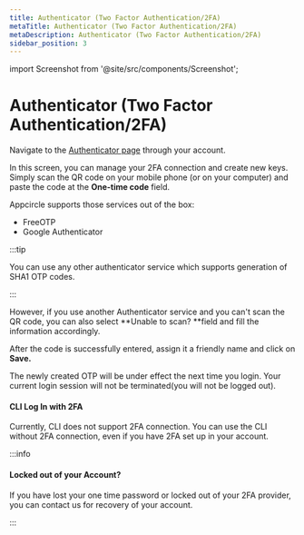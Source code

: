 ```yaml
---
title: Authenticator (Two Factor Authentication/2FA)
metaTitle: Authenticator (Two Factor Authentication/2FA)
metaDescription: Authenticator (Two Factor Authentication/2FA)
sidebar_position: 3
---
```


import Screenshot from '@site/src/components/Screenshot';

# Authenticator (Two Factor Authentication/2FA)

Navigate to the [Authenticator page](https://auth.appcircle.io/auth/realms/appcircle/account/totp) through your account.

In this screen, you can manage your 2FA connection and create new keys. Simply scan the QR code on your mobile phone (or on your computer) and paste the code at the **One-time code** field.

Appcircle supports those services out of the box:

- FreeOTP
- Google Authenticator

:::tip

You can use any other authenticator service which supports generation of SHA1 OTP codes.

:::

<Screenshot url='https://cdn.appcircle.io/docs/assets/image (220).png' />

However, if you use another Authenticator service and you can't scan the QR code, you can also select **Unable to scan? **field and fill the information accordingly.

<Screenshot url='https://cdn.appcircle.io/docs/assets/image (221).png' />

After the code is successfully entered, assign it a friendly name and click on **Save.**

<Screenshot url='https://cdn.appcircle.io/docs/assets/image (219).png' />

The newly created OTP will be under effect the next time you login. Your current login session will not be terminated(you will not be logged out).

<Screenshot url='https://cdn.appcircle.io/docs/assets/image (231).png' />

#### CLI Log In with 2FA

Currently, CLI does not support 2FA connection. You can use the CLI without 2FA connection, even if you have 2FA set up in your account.

:::info

#### Locked out of your Account?

If you have lost your one time password or locked out of your 2FA provider, you can contact us for recovery of your account.

:::
